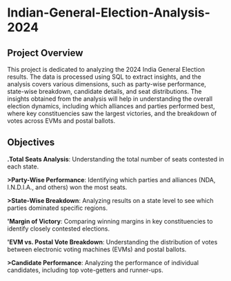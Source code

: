# Indian-General-Election-Analysis-2024

## Project Overview

This project is dedicated to analyzing the 2024 India General Election results. The data is processed using SQL to extract insights, and the analysis covers various dimensions, such as party-wise performance, state-wise breakdown, candidate details, and seat distributions. The insights obtained from the analysis will help in understanding the overall election dynamics, including which alliances and parties performed best, where key constituencies saw the largest victories, and the breakdown of votes across EVMs and postal ballots.

## Objectives

**.Total Seats Analysis**: Understanding the total number of seats contested in each state.

**>Party-Wise Performance**: Identifying which parties and alliances (NDA, I.N.D.I.A., and others) won the most seats.

**>State-Wise Breakdown**: Analyzing results on a state level to see which parties dominated specific regions.

**'Margin of Victory**: Comparing winning margins in key constituencies to identify closely contested elections.

**'EVM vs. Postal Vote Breakdown**: Understanding the distribution of votes between electronic voting machines (EVMs) and postal ballots.

**>Candidate Performance**: Analyzing the performance of individual candidates, including top vote-getters and runner-ups.
